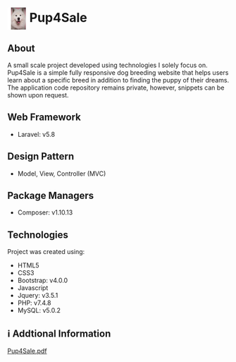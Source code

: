 
<h1 align="left"><img align="center" width="50px" src="images/android-chrome-192x192.png" width="100" />Pup4Sale</h1>  

## About
A small scale project developed using technologies I solely focus on. Pup4Sale is a simple fully responsive dog breeding website that helps users learn about a specific breed in addition to finding the puppy of their dreams. The application code repository remains private, however, snippets can be shown upon request.

## Web Framework
* Laravel: v5.8

## Design Pattern
* Model, View, Controller (MVC)

## Package Managers
* Composer: v1.10.13

## Technologies
Project was created using:
* HTML5 
* CSS3 
* Bootstrap: v4.0.0
* Javascript
* Jquery: v3.5.1
* PHP: v7.4.8
* MySQL: v5.0.2


## :information_source: Addtional Information 
<a href="./Pup4Sale.pdf" >Pup4Sale.pdf</a>





